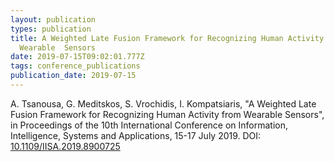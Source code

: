 ```yaml
---
layout: publication
types: publication
title: A Weighted Late Fusion Framework for Recognizing Human Activity from
  Wearable  Sensors
date: 2019-07-15T09:02:01.777Z
tags: conference_publications
publication_date: 2019-07-15
---
```

A. Tsanousa, G. Meditskos, S. Vrochidis, I. Kompatsiaris, "A Weighted Late Fusion Framework for Recognizing Human Activity from Wearable Sensors", in Proceedings of the 10th International Conference on Information, Intelligence, Systems and Applications, 15-17 July 2019. DOI: [10.1109/IISA.2019.8900725](https://doi.org/10.1109/IISA.2019.8900725)